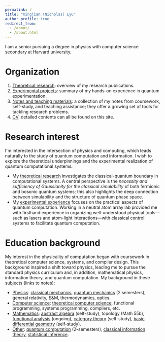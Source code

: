 ```yaml
---
permalink: /
title: "Xingjian (Nicholas) Lyu"
author_profile: true
redirect_from: 
  - /about/
  - /about.html
---
```


I am a senior pursuing a degree in physics with computer science secondary at Harvard university. 

Organization
======

1. [Theoretical research](/publications): overview of my research publications. 
2. [Experimental projects](/projects-new/experiment): summary of my hands-on experience in quantum experimentation. 
3. [Notes and teaching materials](/talks): a collection of my notes from coursework, self-study, and teaching assistance; they offer a growing set of tools for tackling research problems. 
4. [CV](/files/CV_versions/XLyu_Resume_1128.pdf): detailed contents can all be found on this site. 

Research interest
======

I'm interested in the intersection of physics and computing, which leads naturally to the study of quantum computation and information. I wish to explore the theoretical underpinnings and the experimental realization of quantum computational systems.

- My [theoretical research](/publications) investigates the classical-quantum boundary in computational systems. A central perspective is the *necessity and sufficiency of Gaussianity for the classical simulability* of both fermionic and bosonic quantum systems; this also highlights the deep connection between simulability and the structure of quantum phase space. 
- My [experimental experience](/projects/experiment) focuses on the practical aspects of quantum computation. Working in a neutral atom array lab provided me with firsthand experience in organizing well-understood physical tools—such as lasers and atom-light interactions—with classical control systems to facilitate quantum computation.

Education background 
======

My interest in the physicality of computation began with coursework in theoretical computer science, systems, and compiler design. This background inspired a shift toward physics, leading me to pursue the standard physics curriculum and, in addition, mathematical physics, information theory, and quantum computation. My background in these subjects (links to notes):

- <u>Physics</u>: [classical mechanics](/knowledge-base/2024-01-02-classical-mechanics-2024), [quantum mechanics](/knowledge-base/2023-12-01-quantum-mechanics-2-2023) (2 semesters), general relativity, E&M, thermodynamics, optics. 
- <u>Computer science</u>: [theoretical computer science](/knowledge-base/2022-11-01-theoretical-computer-science-2022), functional programming, systems programming, compilers, etc. 
- <u>Mathematics</u>: [abstract algebra](/knowledge-base/2023-01-01-algebra-2023) (self-study), topology (Math 55b), [functional analysis](/knowledge-base/2024-10-01-real-analysis-2024) (ongoing), [category theory](/knowledge-base/2023-10-01-category-theory-2023) (self-study), [basic differential geometry](/knowledge-base/2023-01-01-miscellany-2023) (self-study). 
- <u>Other</u>: [quantum computation](/knowledge-base/2022-12-01-quantum-computation-2022) (2-semesters), [classical information theory](/knowledge-base/2024-12-01-classical-info-2024), [statistical inference](/knowledge-base/2024-08-01-statistical-inference-2024). 